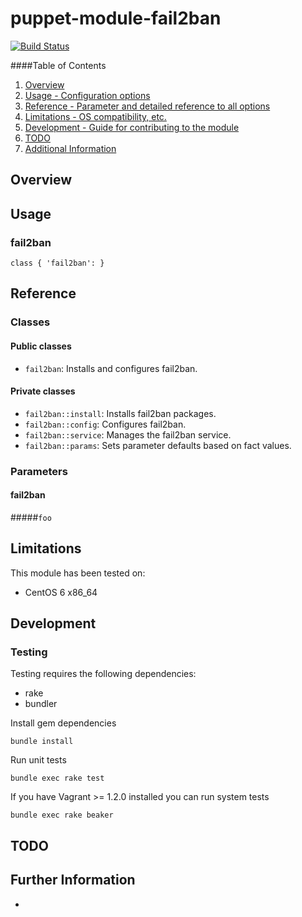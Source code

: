 # puppet-module-fail2ban

[![Build Status](https://travis-ci.org/treydock/puppet-module-fail2ban.png)](https://travis-ci.org/treydock/puppet-module-fail2ban)

####Table of Contents

1. [Overview](#overview)
2. [Usage - Configuration options](#usage)
3. [Reference - Parameter and detailed reference to all options](#reference)
4. [Limitations - OS compatibility, etc.](#limitations)
5. [Development - Guide for contributing to the module](#development)
6. [TODO](#todo)
7. [Additional Information](#additional-information)

## Overview



## Usage

### fail2ban

    class { 'fail2ban': }

## Reference

### Classes

#### Public classes

* `fail2ban`: Installs and configures fail2ban.

#### Private classes

* `fail2ban::install`: Installs fail2ban packages.
* `fail2ban::config`: Configures fail2ban.
* `fail2ban::service`: Manages the fail2ban service.
* `fail2ban::params`: Sets parameter defaults based on fact values.

### Parameters

#### fail2ban

#####`foo`

## Limitations

This module has been tested on:

* CentOS 6 x86_64

## Development

### Testing

Testing requires the following dependencies:

* rake
* bundler

Install gem dependencies

    bundle install

Run unit tests

    bundle exec rake test

If you have Vagrant >= 1.2.0 installed you can run system tests

    bundle exec rake beaker

## TODO

## Further Information

*
